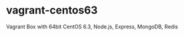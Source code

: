 vagrant-centos63
================

Vagrant Box with 64bit CentOS 6.3, Node.js, Express, MongoDB, Redis
